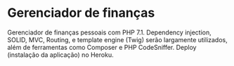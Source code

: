 # Gerenciador de finanças

Gerenciador de finanças pessoais com PHP 7.1. Dependency injection, SOLID, MVC, Routing, e template engine (Twig) serão largamente utilizados, além de ferramentas como Composer e PHP CodeSniffer. Deploy (instalação da aplicação) no Heroku.
